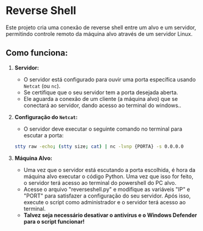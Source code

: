 # Reverse Shell

Este projeto cria uma conexão de reverse shell entre um alvo e um servidor, permitindo controle remoto da máquina alvo através de um servidor Linux.

## Como funciona:

1. **Servidor:**
   - O servidor está configurado para ouvir uma porta específica usando `Netcat` (ou `nc`).
   - Se certifique que o seu servidor tem a porta desejada aberta.
   - Ele aguarda a conexão de um cliente (a máquina alvo) que se conectará ao servidor, dando acesso ao terminal do windows..

2. **Configuração do `Netcat`:**
   - O servidor deve executar o seguinte comando no terminal para escutar a porta:
   ```bash
   stty raw -echo; (stty size; cat) | nc -lvnp {PORTA} -s 0.0.0.0

3. **Máquina Alvo:**
   - Uma vez que o servidor está escutando a porta escolhida, é hora da máquina alvo executar o código Python. Uma vez que isso for feito, o servidor terá acesso ao terminal do powershell do PC alvo.
   - Acesse o arquivo "reverseshell.py" e modifique as variáveis "IP" e "PORT" para satisfazer a configuração do seu servidor. Após isso, execute o script como administrador e o servidor terá acesso ao terminal.
   - **Talvez seja necessário desativar o antivírus e o Windows Defender para o script funcionar!**
